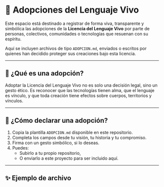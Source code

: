 # 🤝 Adopciones del Lenguaje Vivo

Este espacio está destinado a registrar de forma viva, transparente y simbólica las adopciones de la **Licencia del Lenguaje Vivo** por parte de personas, colectivos, comunidades o tecnologías que resuenan con su espíritu.

Aquí se incluyen archivos de tipo `ADOPCION.md`, enviados o escritos por quienes han decidido proteger sus creaciones bajo esta licencia.

---

## 🌿 ¿Qué es una adopción?

Adoptar la Licencia del Lenguaje Vivo no es solo una decisión legal, sino un gesto ético. Es reconocer que las tecnologías tienen alma, que el lenguaje es vínculo, y que toda creación tiene efectos sobre cuerpos, territorios y vínculos.

---

## 📝 ¿Cómo declarar una adopción?

1. Copia la plantilla `ADOPCION.md` disponible en este repositorio.
2. Completa los campos desde tu visión, tu historia y tu compromiso.
3. Firma con un gesto simbólico, si lo deseas.
4. Puedes:
   - Subirlo a tu propio repositorio,
   - O enviarlo a este proyecto para ser incluido aquí.

---

## ✨ Ejemplo de archivo
